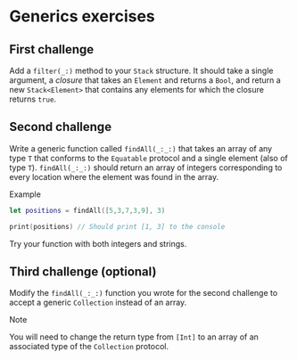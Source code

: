 # Generics exercises

## First challenge
Add a `filter(_:)` method to your `Stack` structure. It should take a single argument, a _closure_ that takes an `Element` and returns a `Bool`, and return a new `Stack<Element>` that contains any elements for which the closure returns `true`.

## Second challenge
Write a generic function called `findAll(_:_:)` that takes an array of any type `T` that conforms to the `Equatable` protocol and a single element (also of type `T`). 
`findAll(_:_:)` should return an array of integers corresponding to every location where the element was found in the array. 

Example
```swift
let positions = findAll([5,3,7,3,9], 3)

print(positions) // Should print [1, 3] to the console
``` 

Try your function with both integers and strings.


## Third challenge (optional)
Modify the `findAll(_:_:)` function you wrote for the second challenge to accept a generic `Collection` instead of an array.
 
> [!NOTE]
> You will need to change the return type from `[Int]` to an array of an associated type of the `Collection` protocol.

